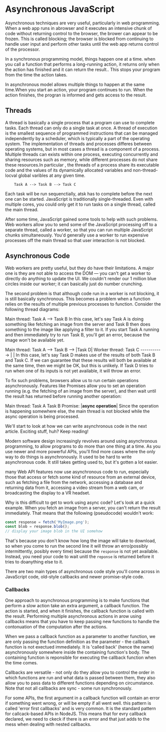 # Asynchronous JavaScript

Asynchronous techniques are very useful, particularly in web programming. When a web app runs in abrowser and it executes an intensive chunk of code without returning control to the browser, the brower can appear to be frozen. This is called blocking; the browser is blocked from continuing to handle user input and perform other tasks until the web app returns control of the processor.

In a synchronous programming model, things happen one at a time. when you call a function that performs a long-running action, it returns only when the action has finished and it can return the result.. This stops your program from the time the action takes.

In asynchronous model allows multiple things to happen at the same time.When you start an action, your program continues to run. When the action finishes, the progran is informed and gets access to the result.

## Threads

A thread is basically a single process that a program can use to complete tasks. Each thread can only do a single task at once. A thread of execution is the smallest sequence of programmed instructions that can be managed independently by a scheduler, which is typically a part of the operating system. The implementation of threads and processes differes between operating systems, but in most cases a thread is a component of a process. Multiple threads can exists within one process, executing concurrently and sharing resources such as memory, while different processes do not share these resources.In particular , the threads of a process share its executable code and the values of its dynamically allocated variables and non-thread-locval global varibles at any given time.

        Task A --> Task B --> Task C

Each task will be run sequenctially, atsk has to complete before the next one can be started. JavaScript is traditionally single-threaded. Even with multiple cores, you could only get it to run tasks on a single thread, called the main thread.

After some time, JavaScript gained some tools to help with such problems. Web workers allow you to send some of the JavaScript processing off to a separate thread, called a worker, so that you can run multiple JavaScript chunks simultaneously. You'd generally use a worker to run expensive processes off the main thread so that user interaction is not blocked.

## Asynchronous Code

Web workers are pretty useful, but they do have their limitations. A major one is they are not able to access the DOM — you can't get a worker to directly do anything to update the UI. We couldn't render our 1 million blue circles inside our worker; it can basically just do number crunching.

The second problem is that although code run in a worker is not blocking, it is still basically synchronous. This becomes a problem when a function relies on the results of multiple previous processes to function. Consider the following thread diagrams:

Main thread: Task A --> Task B
In this case, let's say Task A is doing something like fetching an image from the server and Task B then does something to the image like applying a filter to it. If you start Task A running and then immediately try to run Task B, you'll get an error, because the image won't be available yet.

Main thread: Task A --> Task B --> |Task D|
Worker thread: Task C -----------> | |
In this case, let's say Task D makes use of the results of both Task B and Task C. If we can guarantee that these results will both be available at the same time, then we might be OK, but this is unlikely. If Task D tries to run when one of its inputs is not yet available, it will throw an error.

To fix such problems, browsers allow us to run certain operations asynchronously. Features like Promises allow you to set an operation running (e.g. the fetching of an image from the server), and then wait until the result has returned before running another operation:

Main thread: Task A Task B
Promise: |**async operation**|
Since the operation is happening somewhere else, the main thread is not blocked while the async operation is being processed.

We'll start to look at how we can write asynchronous code in the next article. Exciting stuff, huh? Keep reading!

Modern software design increasingly revolves around using asynchronous programming, to allow programs to do more than one thing at a time. As you use newer and more powerful APIs, you'll find more cases where the only way to do things is asynchronously. It used to be hard to write asynchronous code. It still takes getting used to, but it's gotten a lot easier.

many Web API features now use asynchronous code to run, especially those that access or fetch some kind of resource from an external device, such as fetching a file from the network, accessing a database and returning data from it, accessing a video stream from a web cam, or broadcasting the display to a VR headset.

Why is this difficult to get to work using async code? Let's look at a quick example. When you fetch an image from a server, you can't return the result immediately. That means that the following (pseudocode) wouldn't work:

```JavaScript
const response = fetch('MyImage.png');
const blob = response.blob();
// display your image blob in the UI somehow
```
That's because you don't know how long the image will take to download, so when you come to run the second line it will throw an erro(possibly intermittently, posibly every time) because the `response` is not yet available. Instead, you need your code to wait unitl the `reponse` is returned before it tries to doanything else to it.

There are two main types of asynchronous code style you'll come across in JavaScript code, old-style callbacks and newer promise-style code.

### Callbacks

One approach to asynchronous programming is to make functions that perform a slow action take an extra argument, a callback function. The action is started, and when it finishes, the callback function is called with the result. Performing multiple asynchronous actions in arow using callbacks means that you have to keep passing new functions to handle the contonuation of the computation after the actions.

When we pass a callback function as a parameter to another function, we are only passing the function definition as the parameter - the callback function is not exectued immediately. It is 'called back' (hence the name) asynchronously somewhere inside the containing function's body. The containing function is reponsible for executing the callback function when the time comes.

Callbacks are versatile - not only do they allow you to control the order in which functions are run and what data is passed between them, they also allow you to pass data to different functions depending on circumstance. Note that not all callbacks are sync - some run synchronously.

For some APIs, the first argument in a callback function will contain an error if something went wrong, or will be empty if all went well. this pattern is called 'error first callbacks' and is very common. It is the standard pattern for callcack-based APIs in NodeJS. This means that for evry callback declared, we need to ckeck if there is an error and that just adds to the mess when dealing with nested callbacks.